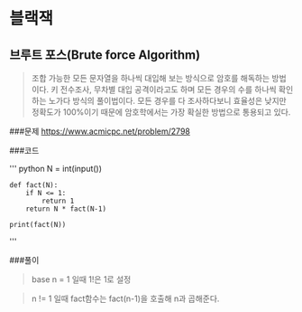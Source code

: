 블랙잭
=======================================================
브루트 포스(Brute force Algorithm)
-------------------------------------------------------
> 조합 가능한 모든 문자열을 하나씩 대입해 보는 방식으로 암호를 해독하는 방법이다.
키 전수조사, 무차별 대입 공격이라고도 하며 모든 경우의 수를 하나씩 확인하는 노가다 방식의 풀이법이다.
모든 경우를 다 조사하다보니 효율성은 낮지만 정확도가 100%이기 때문에 암호학에서는 가장 확실한 방법으로 통용되고 있다.

###문제
https://www.acmicpc.net/problem/2798

###코드

''' python
    N = int(input())

    def fact(N):
        if N <= 1:
            return 1
        return N * fact(N-1)

    print(fact(N))
'''

###풀이

> base n = 1 일때 1!은 1로 설정

> n != 1 일때 fact함수는 fact(n-1)을 호출해 n과 곱해준다.
